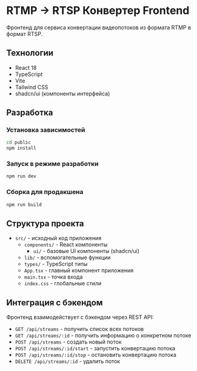 # RTMP → RTSP Конвертер Frontend

Фронтенд для сервиса конвертации видеопотоков из формата RTMP в формат RTSP.

## Технологии

- React 18
- TypeScript
- Vite
- Tailwind CSS
- shadcn/ui (компоненты интерфейса)

## Разработка

### Установка зависимостей

```bash
cd public
npm install
```

### Запуск в режиме разработки

```bash
npm run dev
```

### Сборка для продакшена

```bash
npm run build
```

## Структура проекта

- `src/` - исходный код приложения
  - `components/` - React компоненты
    - `ui/` - базовые UI компоненты (shadcn/ui)
  - `lib/` - вспомогательные функции
  - `types/` - TypeScript типы
  - `App.tsx` - главный компонент приложения
  - `main.tsx` - точка входа
  - `index.css` - глобальные стили

## Интеграция с бэкендом

Фронтенд взаимодействует с бэкендом через REST API:

- `GET /api/streams` - получить список всех потоков
- `GET /api/streams/:id` - получить информацию о конкретном потоке
- `POST /api/streams` - создать новый поток
- `POST /api/streams/:id/start` - запустить конвертацию потока
- `POST /api/streams/:id/stop` - остановить конвертацию потока
- `DELETE /api/streams/:id` - удалить поток